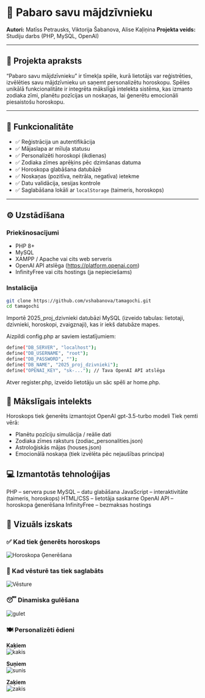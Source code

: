 # 🐾 Pabaro savu mājdzīvnieku

**Autori:** Matīss Petrausks, Viktorija Šabanova, Alise Kaļiņina
**Projekta veids:** Studiju darbs (PHP, MySQL, OpenAI)

---

## 📌 Projekta apraksts

“Pabaro savu mājdzīvnieku” ir tīmekļa spēle, kurā lietotājs var reģistrēties, izvēlēties savu mājdzīvnieku un saņemt personalizētu horoskopu. Spēles unikālā funkcionalitāte ir integrēta mākslīgā intelekta sistēma, kas izmanto zodiaka zīmi, planētu pozīcijas un noskaņas, lai ģenerētu emocionāli piesaistošu horoskopu.

---

## 🚀 Funkcionalitāte

- ✅ Reģistrācija un autentifikācija
- ✅ Mājaslapa ar mīluļa statusu
- ✅ Personalizēti horoskopi (ikdienas)
- ✅ Zodiaka zīmes aprēķins pēc dzimšanas datuma
- ✅ Horoskopa glabāšana datubāzē
- ✅ Noskaņas (pozitīva, neitrāla, negatīva) ietekme
- ✅ Datu validācija, sesijas kontrole
- ✅ Saglabāšana lokāli ar `localStorage` (taimeris, horoskops)

---

## ⚙️ Uzstādīšana

### Priekšnosacījumi

- PHP 8+
- MySQL
- XAMPP / Apache vai cits web serveris
- OpenAI API atslēga (https://platform.openai.com)
- InfinityFree vai cits hostings (ja nepieciešams)

### Instalācija

```bash
git clone https://github.com/vshabanova/tamagochi.git
cd tamagochi
```

Importē 2025_proj_dzivnieki datubāzi MySQL (izveido tabulas: lietotaji, dzivnieki, horoskopi, zvaigznaji), kas ir iekš datubāze mapes.

Aizpildi config.php ar saviem iestatījumiem:

```bash
define("DB_SERVER", "localhost");
define("DB_USERNAME", "root");
define("DB_PASSWORD", "");
define("DB_NAME", "2025_proj_dzivnieki");
define("OPENAI_KEY", "sk-..."); // Tava OpenAI API atslēga
```

Atver register.php, izveido lietotāju un sāc spēli ar home.php.

## 🧠 Mākslīgais intelekts

Horoskops tiek ģenerēts izmantojot OpenAI gpt-3.5-turbo modeli
Tiek ņemti vērā:
- Planētu pozīciju simulācija / reālie dati
- Zodiaka zīmes raksturs (zodiac_personalities.json)
- Astroloģiskās mājas (houses.json)
- Emocionālā noskaņa (tiek izvēlēta pēc nejaušības principa)

## 💻 Izmantotās tehnoloģijas

PHP – servera puse
MySQL – datu glabāšana
JavaScript – interaktivitāte (taimeris, horoskops)
HTML/CSS – lietotāja saskarne
OpenAI API – horoskopa ģenerēšana
InfinityFree – bezmaksas hostings

## 📸 Vizuāls izskats

### ✅ Kad tiek ģenerēts horoskops
![Horoskopa Ģenerēšana](https://i.imgur.com/szPqCsS.png)

### 💾 Kad vēsturē tas tiek saglabāts
![Vēsture](https://i.imgur.com/p1dRqyT.png)

### 😴 Dinamiska gulēšana
![gulet](https://i.imgur.com/xinnclm.png)

### 🍽️ Personalizēti ēdieni

**Kaķiem**  
![kakis](https://i.imgur.com/v1KQEXy.png)

**Suņiem**  
![sunis](https://i.imgur.com/gxoehKB.png)

**Zaķiem**  
![zakis](https://i.imgur.com/iMLoDhT.png)
